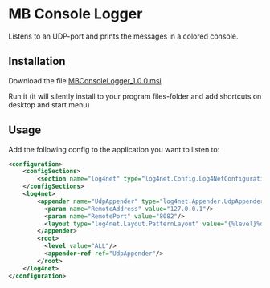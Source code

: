MB Console Logger
=================

Listens to an UDP-port and prints the messages in a colored console.

Installation
------------

Download the file [MBConsoleLogger_1.0.0.msi](https://dl.dropboxusercontent.com/u/13016351/MBConsoleLogger_1.0.0.msi)

Run it (it will silently install to your program files-folder and add shortcuts on desktop and start menu)

Usage
-----
Add the following config to the application you want to listen to:

```xml
<configuration>
	<configSections>
		<section name="log4net" type="log4net.Config.Log4NetConfigurationSectionHandler,log4net"/>
	</configSections>
	<log4net>
		<appender name="UdpAppender" type="log4net.Appender.UdpAppender">
		  <param name="RemoteAddress" value="127.0.0.1"/>
		  <param name="RemotePort" value="8082"/>
		  <layout type="log4net.Layout.PatternLayout" value="{%level}%date{MM/dd HH:mm:ss} - %message"/>
		</appender>
		<root>
		  <level value="ALL"/>
		  <appender-ref ref="UdpAppender"/>
		</root>
	</log4net>
</configuration>
```
